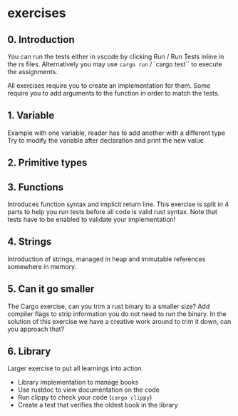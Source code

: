 # exercises

## 0. Introduction

You can run the tests either in vscode by clicking Run / Run Tests inline in the rs files. Alternatively you may use `cargo run` / `cargo test`` to execute the assignments.

All exercises require you to create an implementation for them.
Some require you to add arguments to the function in order to match the tests.

## 1. Variable

Example with one variable, reader has to add another with a different type
Try to modify the variable after declaration and print the new value

## 2. Primitive types


## 3. Functions
Introduces function syntax and implicit return line.
This exercise is split in 4 parts to help you run tests before all code is valid rust syntax. Note that tests have to be enabled to validate your implementation!


## 4. Strings
Introduction of strings, managed in heap and immutable references somewhere in memory. 


## 5. Can it go smaller
The Cargo exercise, can you trim a rust binary to a smaller size? Add compiler flags to strip information you do not need to run the binary.
In the solution of this exercise we have a creative work around to trim it down, can you approach that?

## 6. Library
  
Larger exercise to put all learnings into action. 

  - Library implementation to manage books
  - Use rustdoc to view documentation on the code
  - Run clippy to check your code (`cargo clippy`)
  - Create a test that verifies the oldest book in the library